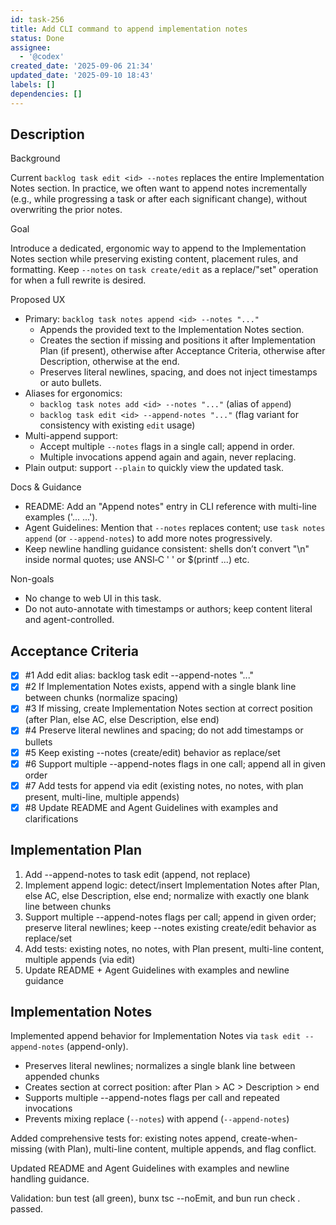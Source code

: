 ```yaml
---
id: task-256
title: Add CLI command to append implementation notes
status: Done
assignee:
  - '@codex'
created_date: '2025-09-06 21:34'
updated_date: '2025-09-10 18:43'
labels: []
dependencies: []
---
```


## Description

Background

Current `backlog task edit <id> --notes` replaces the entire Implementation Notes section. In practice, we often want to append notes incrementally (e.g., while progressing a task or after each significant change), without overwriting the prior notes.

Goal

Introduce a dedicated, ergonomic way to append to the Implementation Notes section while preserving existing content, placement rules, and formatting. Keep `--notes` on `task create/edit` as a replace/"set" operation for when a full rewrite is desired.

Proposed UX

- Primary: `backlog task notes append <id> --notes "..."`
  - Appends the provided text to the Implementation Notes section.
  - Creates the section if missing and positions it after Implementation Plan (if present), otherwise after Acceptance Criteria, otherwise after Description, otherwise at the end.
  - Preserves literal newlines, spacing, and does not inject timestamps or auto bullets.
- Aliases for ergonomics:
  - `backlog task notes add <id> --notes "..."` (alias of `append`)
  - `backlog task edit <id> --append-notes "..."` (flag variant for consistency with existing `edit` usage)
- Multi-append support:
  - Accept multiple `--notes` flags in a single call; append in order.
  - Multiple invocations append again and again, never replacing.
- Plain output: support `--plain` to quickly view the updated task.

Docs & Guidance

- README: Add an "Append notes" entry in CLI reference with multi-line examples ('...
...').
- Agent Guidelines: Mention that `--notes` replaces content; use `task notes append` (or `--append-notes`) to add more notes progressively.
- Keep newline handling guidance consistent: shells don’t convert "\n" inside normal quotes; use ANSI‑C '
' or $(printf ...) etc.

Non-goals

- No change to web UI in this task.
- Do not auto-annotate with timestamps or authors; keep content literal and agent-controlled.

## Acceptance Criteria
<!-- AC:BEGIN -->
- [x] #1 Add edit alias: backlog task edit <id> --append-notes "..."
- [x] #2 If Implementation Notes exists, append with a single blank line between chunks (normalize spacing)
- [x] #3 If missing, create Implementation Notes section at correct position (after Plan, else AC, else Description, else end)
- [x] #4 Preserve literal newlines and spacing; do not add timestamps or bullets
- [x] #5 Keep existing --notes (create/edit) behavior as replace/set
- [x] #6 Support multiple --append-notes flags in one call; append all in given order
- [x] #7 Add tests for append via edit (existing notes, no notes, with plan present, multi-line, multiple appends)
- [x] #8 Update README and Agent Guidelines with examples and clarifications
<!-- AC:END -->


## Implementation Plan

1. Add --append-notes to task edit (append, not replace)
2. Implement append logic: detect/insert Implementation Notes after Plan, else AC, else Description, else end; normalize with exactly one blank line between chunks
3. Support multiple --append-notes flags per call; append in given order; preserve literal newlines; keep --notes existing create/edit behavior as replace/set
4. Add tests: existing notes, no notes, with Plan present, multi-line content, multiple appends (via edit)
5. Update README + Agent Guidelines with examples and newline guidance


## Implementation Notes

Implemented append behavior for Implementation Notes via `task edit --append-notes` (append-only).

- Preserves literal newlines; normalizes a single blank line between appended chunks
- Creates section at correct position: after Plan > AC > Description > end
- Supports multiple --append-notes flags per call and repeated invocations
- Prevents mixing replace (`--notes`) with append (`--append-notes`)

Added comprehensive tests for: existing notes append, create-when-missing (with Plan), multi-line content, multiple appends, and flag conflict.

Updated README and Agent Guidelines with examples and newline handling guidance.

Validation: bun test (all green), bunx tsc --noEmit, and bun run check . passed.
